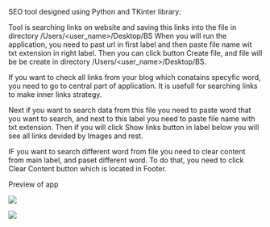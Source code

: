 SEO tool designed using Python and TKinter library:

Tool is searching links on website and saving this links into the file in directory /Users/<user_name>/Desktop/BS
When you will run the application, you need to past url in first label and then paste file name wit txt extension in right label.
Then you can click button Create file, and file will be be create in directory /Users/<user_name>/Desktop/BS.

If you want to check all links from your blog which conatains specyfic word, you need to go to central part of application.
It is usefull for searching links to make inner links strategy.

Next if you want to search data from this file you need to paste word that you want to search, and next to this label you need to paste file name with txt extension. Then if you will click Show links button in label below you will see all links devided by Images and rest.

IF you want to search different word from file you need to clear content from main label, and paset different word. 
To do that, you need to click Clear Content button which is located in Footer.

Preview of app

<img src="https://github.com/domero2/Python/blob/master/Images/SEO_app.jpg"></img>

<img src="https://github.com/domero2/Python/blob/master/Images/SEO_app2.png"></img>

